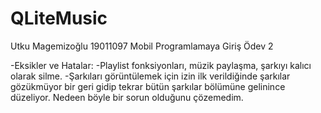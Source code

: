 # QLiteMusic

Utku Magemizoğlu 19011097 Mobil Programlamaya Giriş Ödev 2

-Eksikler ve Hatalar:
  -Playlist fonksiyonları, müzik paylaşma, şarkıyı kalıcı olarak silme.
  -Şarkıları görüntülemek için izin ilk verildiğinde şarkılar gözükmüyor bir geri gidip tekrar bütün şarkılar bölümüne gelinince düzeliyor. Nedeen böyle bir sorun olduğunu çözemedim.
